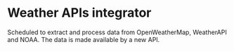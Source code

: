 # Weather APIs integrator
Scheduled to extract and process data from OpenWeatherMap, WeatherAPI and NOAA. 
The data is made available by a new API.